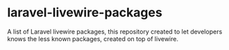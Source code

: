 # laravel-livewire-packages
A list of Laravel livewire packages, this repository created to let developers knows the less known packages, created on top of livewire.
